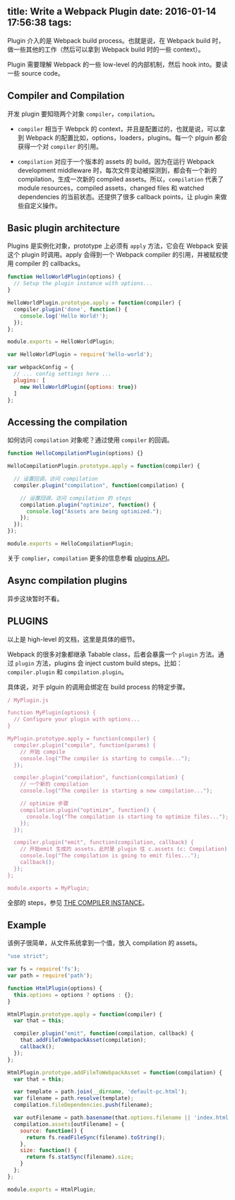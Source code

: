 title: Write a Webpack Plugin
date: 2016-01-14 17:56:38
tags:
---

Plugin 介入的是 Webpack build process。也就是说，在 Webpack build 时，做一些其他的工作（然后可以拿到 Webpack build 时的一些 context）。

Plugin 需要理解 Webpack 的一些 low-level 的内部机制，然后 hook into。要读一些 source code。

## Compiler and Compilation

开发 plugin 要知晓两个对象 `compiler`，`compilation`。

- `compiler` 相当于 Webpck 的 context，并且是配置过的，也就是说，可以拿到 Webpack 的配置比如，options，loaders，plugins。每一个 plguin 都会获得一个对 `compiler` 的引用。

- `compilation` 对应于一个版本的 assets 的 build。因为在运行 Webpack development middleware 时，每次文件变动被探测到，都会有一个新的 compilation，生成一次新的 compiled assets。所以，`compilation` 代表了 module resources，compiled assets，changed files 和 watched dependencies 的当前状态。还提供了很多 callback points，让 plugin 来做些自定义操作。

## Basic plugin architecture

Plugins 是实例化对象，prototype 上必须有 `apply` 方法，它会在 Webpack 安装这个 plugin 时调用。apply 会得到一个 Webpack compiler 的引用，并被赋权使用 compiler 的 callbacks。


```js
function HelloWorldPlugin(options) {
  // Setup the plugin instance with options...
}

HelloWorldPlugin.prototype.apply = function(compiler) {
  compiler.plugin('done', function() {
    console.log('Hello World!'); 
  });
};

module.exports = HelloWorldPlugin;
```

```js
var HelloWorldPlugin = require('hello-world');

var webpackConfig = {
  // ... config settings here ...
  plugins: [
    new HelloWorldPlugin({options: true})
  ]
};
```

## Accessing the compilation

如何访问 `compilation` 对象呢？通过使用 `compiler` 的回调。


```js
function HelloCompilationPlugin(options) {}

HelloCompilationPlugin.prototype.apply = function(compiler) {

  // 设置回调，访问 compilation
  compiler.plugin("compilation", function(compilation) {

    // 设置回调，访问 compilation 的 steps
    compilation.plugin("optimize", function() {
      console.log("Assets are being optimized.");
    });
  });
});

module.exports = HelloCompilationPlugin;
```

关于 `complier`，`compilation` 更多的信息参看 [plugins API](https://webpack.github.io/docs/plugins.html)。

## Async compilation plugins

异步这块暂时不看。

## PLUGINS 

以上是 high-level 的文档，这里是具体的细节。

Webpack 的很多对象都继承 Tabable class，后者会暴露一个 `plugin` 方法。通过 `plugin` 方法，plugins 会 inject custom build steps。比如：`compiler.plugin` 和 `compilation.plugin`。

具体说，对于 plguin 的调用会绑定在 build process 的特定步骤。

```js
/ MyPlugin.js

function MyPlugin(options) {
  // Configure your plugin with options...
}

MyPlugin.prototype.apply = function(compiler) {
  compiler.plugin("compile", function(params) {
    // 开始 compile
    console.log("The compiler is starting to compile...");
  });

  compiler.plugin("compilation", function(compilation) {
    // 一个新的 compilation
    console.log("The compiler is starting a new compilation...");

    // optimize 步骤
    compilation.plugin("optimize", function() {
      console.log("The compilation is starting to optimize files...");
    });
  });

  compiler.plugin("emit", function(compilation, callback) {
    // 开始emit 生成的 assets，此时是 plugin 往 c.assets (c: Compilation) 数组增加 assets 的最后机会
    console.log("The compilation is going to emit files...");
    callback();
  });
};

module.exports = MyPlugin;

```


全部的 steps，参见 [THE COMPILER INSTANCE](https://webpack.github.io/docs/plugins.html#the-compiler-instance)。

## Example

该例子很简单，从文件系统拿到一个值，放入 compilation 的 assets。

```js
"use strict";

var fs = require('fs');
var path = require('path');

function HtmlPlugin(options) {
  this.options = options ? options : {};
}

HtmlPlugin.prototype.apply = function(compiler) {
  var that = this;

  compiler.plugin("emit", function(compilation, callback) {
    that.addFileToWebpackAsset(compilation);
    callback();
  });
};

HtmlPlugin.prototype.addFileToWebpackAsset = function(compilation) {
  var that = this;

  var template = path.join(__dirname, 'default-pc.html');
  var filename = path.resolve(template);
  compilation.fileDependencies.push(filename);

  var outFilename = path.basename(that.options.filename || 'index.html');
  compilation.assets[outFilename] = {
    source: function() {
      return fs.readFileSync(filename).toString();
    },
    size: function() {
      return fs.statSync(filename).size;
    }
  };
};

module.exports = HtmlPlugin;

```

